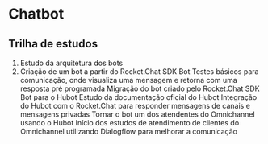 # Chatbot

## Trilha de estudos

1. Estudo da arquitetura dos bots
1. Criação de um bot a partir do Rocket.Chat SDK Bot
Testes básicos para comunicação, onde visualiza uma mensagem e retorna com uma resposta pré programada
Migração do bot criado pelo Rocket.Chat SDK Bot para o Hubot
Estudo da documentação oficial do Hubot
Integração do Hubot com o Rocket.Chat para responder mensagens de canais e mensagens privadas
Tornar o bot um dos atendentes do Omnichannel usando o Hubot
Início dos estudos de atendimento de clientes do Omnichannel utilizando Dialogflow para melhorar a comunicação

<!--stackedit_data:
eyJoaXN0b3J5IjpbLTE4NTA4NzM1NzhdfQ==
-->